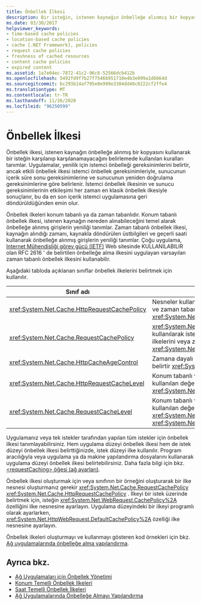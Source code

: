 ```yaml
---
title: Önbellek İlkesi
description: Bir isteğin, istenen kaynağın önbelleğe alınmış bir kopyası kullanılarak karşılanıp karşılanamayacağını belirten kurallar hakkında bilgi edinin.
ms.date: 03/30/2017
helpviewer_keywords:
- time-based cache policies
- location-based cache policies
- cache [.NET Framework], policies
- request cache policies
- freshness of cached resources
- content cache policies
- expired content
ms.assetid: 1a7e04ec-7872-41c2-96c6-52566dcb412b
ms.openlocfilehash: 5492fd9f7b27f7546b951710e4b3e099a1d6664d
ms.sourcegitcommit: bc293b14af795e0e999e3304dd40c0222cf2ffe4
ms.translationtype: MT
ms.contentlocale: tr-TR
ms.lasthandoff: 11/26/2020
ms.locfileid: "96250599"
---
```

# <a name="cache-policy"></a>Önbellek İlkesi

Önbellek ilkesi, istenen kaynağın önbelleğe alınmış bir kopyasını kullanarak bir isteğin karşılanıp karşılanamayacağını belirlemede kullanılan kuralları tanımlar. Uygulamalar, yenilik için istemci önbelleği gereksinimlerini belirtir, ancak etkili önbellek ilkesi istemci önbellek gereksinimleriyle, sunucunun içerik süre sonu gereksinimlerine ve sunucunun yeniden doğrulama gereksinimlerine göre belirlenir. İstemci önbellek ilkesinin ve sunucu gereksinimlerinin etkileşimi her zaman en klasik önbellek ilkesiyle sonuçlanır, bu da en son içerik istemci uygulamasına geri döndürüldüğünden emin olur.  
  
 Önbellek ilkeleri konum tabanlı ya da zaman tabanlıdır. Konum tabanlı önbellek ilkesi, istenen kaynağın nereden alınabileceğini temel alarak önbelleğe alınmış girişlerin yeniliği tanımlar. Zaman tabanlı önbellek ilkesi, kaynağın alındığı zamanı, kaynakla döndürülen üstbilgileri ve geçerli saati kullanarak önbelleğe alınmış girişlerin yeniliği tanımlar. Çoğu uygulama, [Internet Mühendisliği görev gücü (IETF)](https://www.ietf.org/) Web sitesinde KULLANILABILIR olan RFC 2616 ' de belirtilen önbelleğe alma ilkesini uygulayan varsayılan zaman tabanlı önbellek ilkesini kullanabilir.  
  
 Aşağıdaki tabloda açıklanan sınıflar önbellek ilkelerini belirtmek için kullanılır.  
  
|Sınıf adı|Açıklama|  
|----------------|-----------------|  
|<xref:System.Net.Cache.HttpRequestCachePolicy>|Nesneler kullanılarak istenen kaynaklar için konum tabanlı ve zaman tabanlı önbellek ilkelerini temsil eder <xref:System.Net.HttpWebRequest> .|  
|<xref:System.Net.Cache.RequestCachePolicy>|<xref:System.Net.Cache.RequestCacheLevel.Default>Nesneler kullanılarak istenen kaynaklar için konum tabanlı önbellek ilkelerini veya zaman tabanlı önbellek ilkesini temsil eder <xref:System.Net.WebRequest> .|  
|<xref:System.Net.Cache.HttpCacheAgeControl>|Zamana dayalı nesneler oluşturmak için kullanılan değerleri belirtir <xref:System.Net.Cache.HttpRequestCachePolicy> .|  
|<xref:System.Net.Cache.HttpRequestCacheLevel>|Konum tabanlı ve zaman tabanlı nesneler oluşturmak için kullanılan değerleri belirtir <xref:System.Net.Cache.HttpRequestCachePolicy> .|  
|<xref:System.Net.Cache.RequestCacheLevel>|Konum tabanlı veya zaman tabanlı nesneler oluşturmak için kullanılan değerleri belirtir <xref:System.Net.Cache.RequestCacheLevel.Default> <xref:System.Net.Cache.RequestCachePolicy> .|  
  
 Uygulamanız veya tek istekler tarafından yapılan tüm istekler için önbellek ilkesi tanımlayabilirsiniz. Hem uygulama düzeyi önbellek ilkesi hem de istek düzeyi önbellek ilkesi belirttiğinizde, istek düzeyi ilke kullanılır. Program aracılığıyla veya uygulama ya da makine yapılandırma dosyalarını kullanarak uygulama düzeyi önbellek ilkesi belirtebilirsiniz. Daha fazla bilgi için bkz. [ \<requestCaching> öğesi (ağ ayarları)](../configure-apps/file-schema/network/requestcaching-element-network-settings.md).  
  
 Önbellek ilkesi oluşturmak için veya sınıfının bir örneğini oluşturarak bir ilke nesnesi oluşturmanız gerekir <xref:System.Net.Cache.RequestCachePolicy> <xref:System.Net.Cache.HttpRequestCachePolicy> . İlkeyi bir istek üzerinde belirtmek için, isteğin <xref:System.Net.WebRequest.CachePolicy%2A> özelliğini ilke nesnesine ayarlayın. Uygulama düzeyindeki bir ilkeyi programlı olarak ayarlarken, <xref:System.Net.HttpWebRequest.DefaultCachePolicy%2A> özelliği ilke nesnesine ayarlayın.  
  
 Önbellek ilkeleri oluşturmayı ve kullanmayı gösteren kod örnekleri için bkz. [Ağ uygulamalarında önbelleğe alma yapılandırma](configuring-caching-in-network-applications.md).  
  
## <a name="see-also"></a>Ayrıca bkz.

- [Ağ Uygulamaları için Önbellek Yönetimi](cache-management-for-network-applications.md)
- [Konum Temelli Önbellek İlkeleri](location-based-cache-policies.md)
- [Saat Temelli Önbellek İlkeleri](time-based-cache-policies.md)
- [Ağ Uygulamalarında Önbelleğe Almayı Yapılandırma](configuring-caching-in-network-applications.md)

